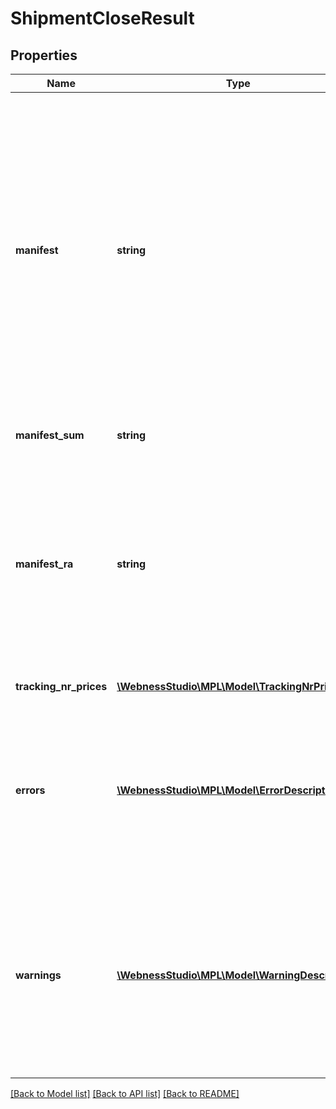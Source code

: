 # ShipmentCloseResult

## Properties
Name | Type | Description | Notes
------------ | ------------- | ------------- | -------------
**manifest** | **string** | A generált szállítólevelek (a csomagok fizikai átvételekor használt papír alapú elismervény, amin kézzel lehet rögzíteni az átadott/átvett csomagok listáját).\\  Elektronikus feladójegyzékenként (efj) egy-egy készül belőle.\\   /   Generated delivery notes (a paper-based receipt used for the physical receipt of parcels, on which the list of parcels delivered/accepted can be recorded manually).\\  One electronic posting list(efj) is made of it. | [optional] 
**manifest_sum** | **string** | Feladójegyzék pdf formátumban   /   Posting list in PDF format | [optional] 
**manifest_ra** | **string** | Raklapos feladójegyzék pdf formátumban. Csak raklapos küldemény feladás esetén értelmezett, akkor kötelező kinyomtatni és a futárnak átadni.   /   Posting list for pallet in PDF format. Interpreted only when dispatching a pallet mail item, then it must be printed and handed over to the courier. | [optional] 
**tracking_nr_prices** | [**\WebnessStudio\MPL\Model\TrackingNrPrice[]**](TrackingNrPrice.md) | Szállítmány feladási díjak   /   Consignment postage fees | [optional] 
**errors** | [**\WebnessStudio\MPL\Model\ErrorDescriptor[]**](ErrorDescriptor.md) | A kérés végrehajtása során észlelt hibák. Amennyiben van hibalista, úgy az adott kérés sikertelenül zárult.   /   Errors detected during request execution. If there is an error list, the request was unsuccessful. | [optional] 
**warnings** | [**\WebnessStudio\MPL\Model\WarningDescriptor[]**](WarningDescriptor.md) | A kérés végrehajtása során észlelt hiányosságok. Amennyiben a lista tartalmaz elemet, úgy az adott kérés sikeresen zárult.   /   Deficiencies detected during the execution of the request. If the list contains an item, the request was completed successfully. | [optional] 

[[Back to Model list]](../../README.md#documentation-for-models) [[Back to API list]](../../README.md#documentation-for-api-endpoints) [[Back to README]](../../README.md)

